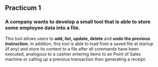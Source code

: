 ## Practicum 1

### A company wants to develop a small tool that is able to store some employee data into a file.
This tool allows users to **add, list, update, delete** and **undo the previous instruction.**
In addition, this tool is able to load from a saved file at startup (if any) and store its content to a file after all commands have been executed, analogous to a cashier entering items to an Point of Sales machine or calling up a previous transaction then generating a receipt.